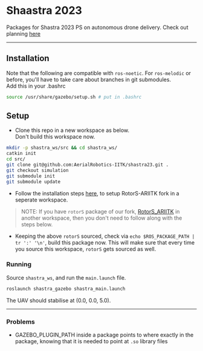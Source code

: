 # Shaastra 2023

Packages for Shastra 2023 PS on autonomous drone delivery.
Check out planning [here](https://docs.google.com/spreadsheets/d/19zKDOTPgZpVa8UDxUA69clECNt7pycsukBhtuKTbgz0/edit?usp=sharing)

---

## Installation

Note that the following are compatible with `ros-noetic`. For `ros-melodic` or before, you'll have to take care about branches in git submodules.  
Add this in your .bashrc

```bash
source /usr/share/gazebo/setup.sh # put in .bashrc
```

## Setup

- Clone this repo in a new workspace as below.  
  Don't build this workspace now.

```bash
mkdir -p shastra_ws/src && cd shastra_ws/
catkin init
cd src/
git clone git@github.com:AerialRobotics-IITK/shastra23.git .
git checkout simulation
git submodule init
git submodule update
```

- Follow the installation steps [here](https://github.com/AerialRobotics-IITK/rotors_simulator), to setup RotorS-ARIITK fork in a seperate workspace.

> NOTE: If you have `rotorS` package of our fork, [RotorS_ARIITK](https://github.com/AerialRobotics-IITK/rotors_simulator) in another workspace, then you don't need to follow along with the steps below.

- Keeping the above `rotorS` sourced, check via `echo $ROS_PACKAGE_PATH | tr ':' '\n'`, build this package now. This will make sure that every time you source this workspace, `rotorS` gets sourced as well.

### Running

Source `shastra_ws`, and run the `main.launch` file.

```bash
roslaunch shastra_gazebo shastra_main.launch
```

The UAV should stabilise at (0.0, 0.0, 5.0).

---

### Problems

- GAZEBO_PLUGIN_PATH inside a package points to where exactly in the package, knowing that it is needed to point at `.so` library files
